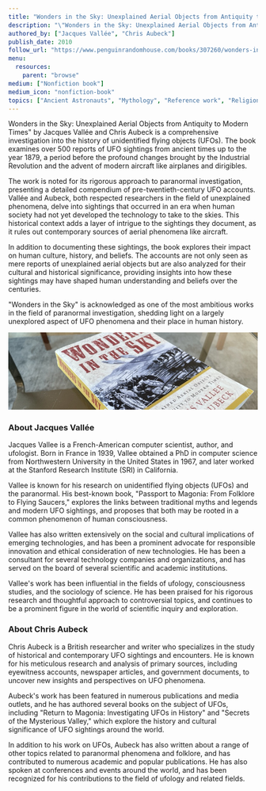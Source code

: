 ```yaml
---
title: "Wonders in the Sky: Unexplained Aerial Objects from Antiquity to Modern Times"
description: "\"Wonders in the Sky: Unexplained Aerial Objects from Antiquity to Modern Times\" by Jacques Vallée and Chris Aubeck is a comprehensive investigation into the history of unidentified flying objects (UFOs). The book examines over 500 reports of UFO sightings from ancient times up to the year 1879, a period before the profound changes brought by the Industrial Revolution and the advent of modern aircraft like airplanes and dirigibles."
authored_by: ["Jacques Vallée", "Chris Aubeck"]
publish_date: 2010
follow_url: "https://www.penguinrandomhouse.com/books/307260/wonders-in-the-sky-by-jacques-vallee/"
menu:
  resources:
    parent: "browse"
medium: ["Nonfiction book"]
medium_icon: "nonfiction-book"
topics: ["Ancient Astronauts", "Mythology", "Reference work", "Religion", "The Tradition"]
---
```


Wonders in the Sky: Unexplained Aerial Objects from Antiquity to Modern Times" by Jacques Vallée and Chris Aubeck is a comprehensive investigation into the history of unidentified flying objects (UFOs). The book examines over 500 reports of UFO sightings from ancient times up to the year 1879, a period before the profound changes brought by the Industrial Revolution and the advent of modern aircraft like airplanes and dirigibles.

The work is noted for its rigorous approach to paranormal investigation, presenting a detailed compendium of pre-twentieth-century UFO accounts. Vallée and Aubeck, both respected researchers in the field of unexplained phenomena, delve into sightings that occurred in an era when human society had not yet developed the technology to take to the skies. This historical context adds a layer of intrigue to the sightings they document, as it rules out contemporary sources of aerial phenomena like aircraft.

In addition to documenting these sightings, the book explores their impact on human culture, history, and beliefs. The accounts are not only seen as mere reports of unexplained aerial objects but are also analyzed for their cultural and historical significance, providing insights into how these sightings may have shaped human understanding and beliefs over the centuries.

"Wonders in the Sky" is acknowledged as one of the most ambitious works in the field of paranormal investigation, shedding light on a largely unexplored aspect of UFO phenomena and their place in human history​.

![Image](images/wonders-in-the-sky-book.jpg "Wonders in the Sky, 2010 — Jacques Vallée & Chris Aubeck")

### About Jacques Vallée

Jacques Vallee is a French-American computer scientist, author, and ufologist. Born in France in 1939, Vallee obtained a PhD in computer science from Northwestern University in the United States in 1967, and later worked at the Stanford Research Institute (SRI) in California.

Vallee is known for his research on unidentified flying objects (UFOs) and the paranormal. His best-known book, "Passport to Magonia: From Folklore to Flying Saucers," explores the links between traditional myths and legends and modern UFO sightings, and proposes that both may be rooted in a common phenomenon of human consciousness.

Vallee has also written extensively on the social and cultural implications of emerging technologies, and has been a prominent advocate for responsible innovation and ethical consideration of new technologies. He has been a consultant for several technology companies and organizations, and has served on the board of several scientific and academic institutions.

Vallee's work has been influential in the fields of ufology, consciousness studies, and the sociology of science. He has been praised for his rigorous research and thoughtful approach to controversial topics, and continues to be a prominent figure in the world of scientific inquiry and exploration.

### About Chris Aubeck

Chris Aubeck is a British researcher and writer who specializes in the study of historical and contemporary UFO sightings and encounters. He is known for his meticulous research and analysis of primary sources, including eyewitness accounts, newspaper articles, and government documents, to uncover new insights and perspectives on UFO phenomena.

Aubeck's work has been featured in numerous publications and media outlets, and he has authored several books on the subject of UFOs, including "Return to Magonia: Investigating UFOs in History" and "Secrets of the Mysterious Valley," which explore the history and cultural significance of UFO sightings around the world.

In addition to his work on UFOs, Aubeck has also written about a range of other topics related to paranormal phenomena and folklore, and has contributed to numerous academic and popular publications. He has also spoken at conferences and events around the world, and has been recognized for his contributions to the field of ufology and related fields.
